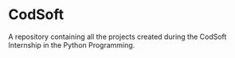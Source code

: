 # CodSoft
A repository containing all the projects created during the CodSoft Internship in the Python Programming.
